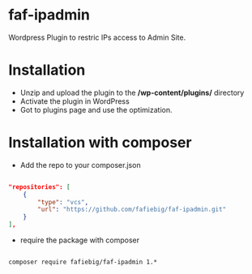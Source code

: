# faf-ipadmin

Wordpress Plugin to restric IPs access to Admin Site.

# Installation

* Unzip and upload the plugin to the **/wp-content/plugins/** directory
* Activate the plugin in WordPress
* Got to plugins page and use the optimization.

# Installation with composer

* Add the repo to your composer.json

```json

"repositories": [
    {
        "type": "vcs",
        "url": "https://github.com/fafiebig/faf-ipadmin.git"
    }
],

```

* require the package with composer

```shell

composer require fafiebig/faf-ipadmin 1.*

```